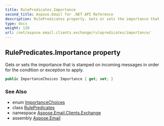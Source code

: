 ```yaml
---
title: RulePredicates.Importance
second_title: Aspose.Email for .NET API Reference
description: RulePredicates property. Gets or sets the importance that is stamped on incoming messages in order for the condition or exception to apply
type: docs
weight: 120
url: /net/aspose.email.clients.exchange/rulepredicates/importance/
---
```

## RulePredicates.Importance property

Gets or sets the importance that is stamped on incoming messages in order for the condition or exception to apply.

```csharp
public ImportanceChoices Importance { get; set; }
```

### See Also

* enum [ImportanceChoices](../../importancechoices/)
* class [RulePredicates](../)
* namespace [Aspose.Email.Clients.Exchange](../../rulepredicates/)
* assembly [Aspose.Email](../../../)


